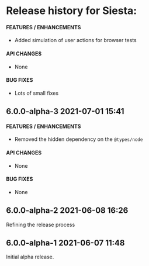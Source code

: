 # Release history for Siesta:

#### FEATURES / ENHANCEMENTS

- Added simulation of user actions for browser tests

#### API CHANGES

- None

#### BUG FIXES

- Lots of small fixes


## 6.0.0-alpha-3        2021-07-01 15:41

#### FEATURES / ENHANCEMENTS

- Removed the hidden dependency on the `@types/node`

#### API CHANGES

- None

#### BUG FIXES

- None


## 6.0.0-alpha-2        2021-06-08 16:26

Refining the release process


## 6.0.0-alpha-1        2021-06-07 11:48

Initial alpha release.

